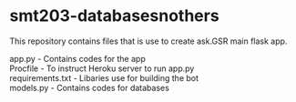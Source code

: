 # smt203-databasesnothers

This repository contains files that is use to create ask.GSR main flask app. <br/>

app.py - Contains codes for the app <br/>
Procfile - To instruct Heroku server to run app.py <br/>
requirements.txt - Libaries use for building the bot <br/>
models.py - Contains codes for databases
